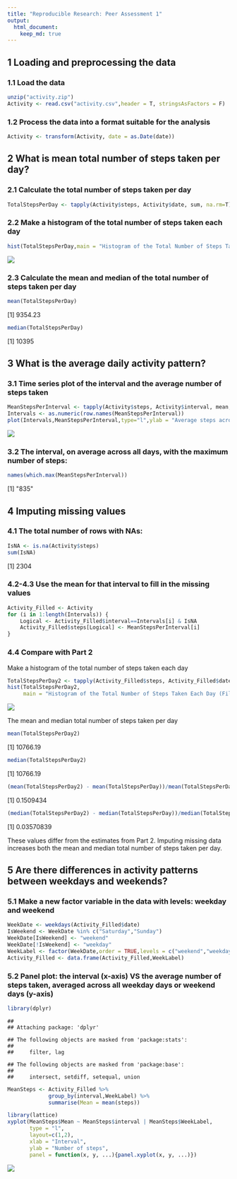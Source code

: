 ```yaml
---
title: "Reproducible Research: Peer Assessment 1"
output: 
  html_document:
    keep_md: true
---
```




## 1 Loading and preprocessing the data
### 1.1 Load the data

```r
unzip("activity.zip")
Activity <- read.csv("activity.csv",header = T, stringsAsFactors = F)
```

### 1.2 Process the data into a format suitable for the analysis

```r
Activity <- transform(Activity, date = as.Date(date))
```

## 2 What is mean total number of steps taken per day?
### 2.1 Calculate the total number of steps taken per day

```r
TotalStepsPerDay <- tapply(Activity$steps, Activity$date, sum, na.rm=T)
```

### 2.2 Make a histogram of the total number of steps taken each day

```r
hist(TotalStepsPerDay,main = "Histogram of the Total Number of Steps Taken Each Day")
```

![](PA1_template_files/figure-html/unnamed-chunk-4-1.png)<!-- -->

### 2.3 Calculate the mean and median of the total number of steps taken per day

```r
mean(TotalStepsPerDay)
```

[1] 9354.23

```r
median(TotalStepsPerDay)
```

[1] 10395

## 3 What is the average daily activity pattern?
### 3.1 Time series plot of the interval and the average number of steps taken

```r
MeanStepsPerInterval <- tapply(Activity$steps, Activity$interval, mean, na.rm=T)
Intervals <- as.numeric(row.names(MeanStepsPerInterval))
plot(Intervals,MeanStepsPerInterval,type="l",ylab = "Average steps across all days")
```

![](PA1_template_files/figure-html/unnamed-chunk-6-1.png)<!-- -->

### 3.2 The interval, on average across all days, with the maximum number of steps:

```r
names(which.max(MeanStepsPerInterval))
```

[1] "835"


## 4 Imputing missing values
### 4.1 The total number of rows with NAs:

```r
IsNA <- is.na(Activity$steps)
sum(IsNA)
```

[1] 2304

### 4.2-4.3 Use the mean for that interval to fill in the missing values

```r
Activity_Filled <- Activity
for (i in 1:length(Intervals)) {
    Logical <- Activity_Filled$interval==Intervals[i] & IsNA
    Activity_Filled$steps[Logical] <- MeanStepsPerInterval[i]
}
```

### 4.4 Compare with Part 2
Make a histogram of the total number of steps taken each day

```r
TotalStepsPerDay2 <- tapply(Activity_Filled$steps, Activity_Filled$date, sum)
hist(TotalStepsPerDay2,
     main = "Histogram of the Total Number of Steps Taken Each Day (Filled)")
```

![](PA1_template_files/figure-html/unnamed-chunk-10-1.png)<!-- -->

The mean and median total number of steps taken per day

```r
mean(TotalStepsPerDay2)
```

[1] 10766.19

```r
median(TotalStepsPerDay2)
```

[1] 10766.19

```r
(mean(TotalStepsPerDay2) - mean(TotalStepsPerDay))/mean(TotalStepsPerDay)
```

[1] 0.1509434

```r
(median(TotalStepsPerDay2) - median(TotalStepsPerDay))/median(TotalStepsPerDay)
```

[1] 0.03570839

These values differ from the estimates from Part 2. Imputing missing data increases both the mean and median total number of steps taken per day.

## 5 Are there differences in activity patterns between weekdays and weekends?
### 5.1 Make a new factor variable in the data with levels: weekday and weekend

```r
WeekDate <- weekdays(Activity_Filled$date)
IsWeekend <- WeekDate %in% c("Saturday","Sunday")
WeekDate[IsWeekend] <- "weekend"
WeekDate[!IsWeekend] <- "weekday"
WeekLabel <- factor(WeekDate,order = TRUE,levels = c("weekend","weekday"))
Activity_Filled <- data.frame(Activity_Filled,WeekLabel)
```

### 5.2 Panel plot: the interval (x-axis) VS the average number of steps taken, averaged across all weekday days or weekend days (y-axis)

```r
library(dplyr)
```

```
## 
## Attaching package: 'dplyr'
```

```
## The following objects are masked from 'package:stats':
## 
##     filter, lag
```

```
## The following objects are masked from 'package:base':
## 
##     intersect, setdiff, setequal, union
```

```r
MeanSteps <- Activity_Filled %>%
             group_by(interval,WeekLabel) %>%
             summarise(Mean = mean(steps))

library(lattice)
xyplot(MeanSteps$Mean ~ MeanSteps$interval | MeanSteps$WeekLabel,
       type = "l",
       layout=c(1,2),
       xlab = "Interval",
       ylab = "Number of steps",
       panel = function(x, y, ...){panel.xyplot(x, y, ...)})
```

![](PA1_template_files/figure-html/unnamed-chunk-13-1.png)<!-- -->

